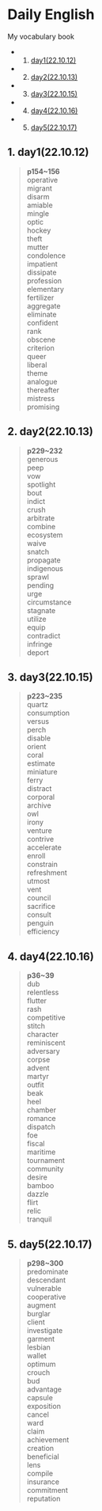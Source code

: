 # Daily English  
My vocabulary book  

<!-- vscode-markdown-toc -->
* 1. [day1(22.10.12)](#day122.10.12)
* 2. [day2(22.10.13)](#day222.10.13)
* 3. [day3(22.10.15)](#day322.10.15)
* 4. [day4(22.10.16)](#day422.10.16)
* 5. [day5(22.10.17)](#day522.10.17)

<!-- vscode-markdown-toc-config
	numbering=true
	autoSave=true
	/vscode-markdown-toc-config -->
<!-- /vscode-markdown-toc -->

##  1. <a name='day122.10.12'></a>day1(22.10.12)
>**p154~156**  
operative  
migrant  
disarm  
amiable  
mingle  
optic  
hockey  
theft  
mutter  
condolence  
impatient  
dissipate  
profession  
elementary  
fertilizer  
aggregate  
eliminate  
confident  
rank  
obscene  
criterion  
queer  
liberal  
theme  
analogue  
thereafter  
mistress  
promising  

##  2. <a name='day222.10.13'></a>day2(22.10.13)
>**p229~232**  
generous  
peep  
vow  
spotlight  
bout  
indict  
crush  
arbitrate  
combine  
ecosystem  
waive  
snatch  
propagate  
indigenous  
sprawl  
pending  
urge  
circumstance  
stagnate  
utilize  
equip  
contradict  
infringe  
deport  

##  3. <a name='day322.10.15'></a>day3(22.10.15)
>**p223~235**  
quartz  
consumption  
versus  
perch  
disable  
orient  
coral  
estimate  
miniature  
ferry  
distract  
corporal  
archive  
owl  
irony  
venture  
contrive  
accelerate  
enroll  
constrain  
refreshment  
utmost  
vent  
council  
sacrifice  
consult  
penguin  
efficiency  


##  4. <a name='day422.10.16'></a>day4(22.10.16)
>**p36~39**  
dub  
relentless  
flutter  
rash  
competitive  
stitch  
character  
reminiscent  
adversary  
corpse  
advent  
martyr  
outfit  
beak  
heel  
chamber  
romance  
dispatch  
foe  
fiscal  
maritime  
tournament  
community  
desire  
bamboo  
dazzle  
flirt  
relic  
tranquil  


##  5. <a name='day522.10.17'></a>day5(22.10.17)
>**p298~300**  
predominate  
descendant  
vulnerable  
cooperative  
augment  
burglar  
client  
investigate  
garment  
lesbian  
wallet  
optimum  
crouch  
bud  
advantage  
capsule  
exposition  
cancel  
ward  
claim  
achievement  
creation  
beneficial  
lens  
compile  
insurance  
commitment  
reputation

